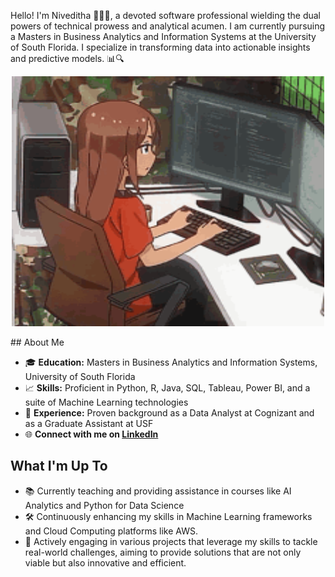 Hello! I'm Niveditha 👩‍💻🌟, a devoted software professional wielding the dual powers of technical prowess and analytical acumen. I am currently pursuing a Masters in Business Analytics and Information Systems at the University of South Florida. 
I specialize in transforming data into actionable insights and predictive models. 📊🔍
<p align="center">
<img src="nive.gif" alt="Example Image" width="500" height="400">
</p>
## About Me

- 🎓 **Education:** Masters in Business Analytics and Information Systems, University of South Florida
- 📈 **Skills:** Proficient in Python, R, Java, SQL, Tableau, Power BI, and a suite of Machine Learning technologies
- 🏢 **Experience:** Proven background as a Data Analyst at Cognizant and as a Graduate Assistant at USF
- 🌐 **Connect with me on [LinkedIn](https://www.linkedin.com/in/niveditha-yeginati-a6a83b221/)**

## What I'm Up To

- 📚 Currently teaching and providing assistance in courses like AI Analytics and Python for Data Science
- 🛠️ Continuously enhancing my skills in Machine Learning frameworks and Cloud Computing platforms like AWS.
- 🔄 Actively engaging in various projects that leverage my skills to tackle real-world challenges, aiming to provide solutions that are not only viable but also innovative and efficient.


